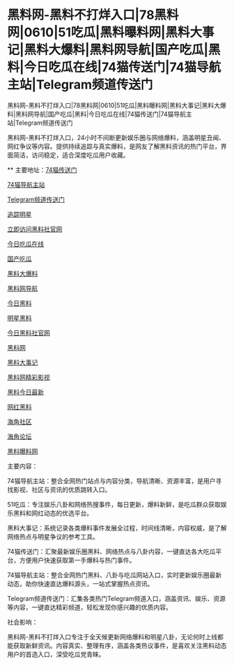 # 黑料网-黑料不打烊入口|78黑料网|0610|51吃瓜|黑料曝料网|黑料大事记|黑料大爆料|黑料网导航|国产吃瓜|黑料|今日吃瓜在线|74猫传送门|74猫导航主站|Telegram频道传送门
黑料网-黑料不打烊入口|78黑料网|0610|51吃瓜|黑料曝料网|黑料大事记|黑料大爆料|黑料网导航|国产吃瓜|黑料|今日吃瓜在线|74猫传送门|74猫导航主站|Telegram频道传送门

黑料网-黑料不打烊入口，24小时不间断更新娱乐圈与网络爆料，涵盖明星丑闻、网红争议等内容。提供持续追踪与真实爆料，是网友了解黑料资讯的热门平台，界面简洁，访问稳定，适合深度吃瓜用户收藏。

** 主要地址：<a href="https://74mao.com/">74猫传送门</a>

<a href="https://74mao.com/">74猫导航主站</a>

<a href="https://74mao.com/">Telegram频道传送门</a>

<a href="https://heiliaowang-ifwypa.pages.dev/">追踪明星</a>

<a href="https://mogsp-gnxekx.pages.dev/">立即访问黑料社官网</a>

<a href="https://mogsp-rhh5hi.pages.dev/">今日吃瓜在线</a>

<a href="https://mogsp-9688ay.pages.dev/">国产吃瓜</a>

<a href="http://mogsp-o80fo3.pages.dev/">黑料大爆料</a>

<a href="https://heiliaowang-epscx6.pages.dev/">黑料网导航</a>

<a href="https://heiliaowang-jnr5bo.pages.dev/">今日黑料</a>

<a href="https://heiliaowang-jtp17y.pages.dev/">明星黑料</a>

<a href="https://heiliaowang-10t1us.pages.dev/">今日黑料社官网</a>

<a href="http://heiliaowang-0emnus.pages.dev/">黑料网</a>

<a href="https://heiliaowang-j7033i.pages.dev/">黑料大事记</a>

<a href="https://heiliaoshe-577wjw.pages.dev/">黑料网精彩影视</a>

<a href="https://heiliaoshe-r093pq.pages.dev/">黑料今日最新</a>

<a href="http://heiliaoshe-5qxaas.pages.dev/">网红黑料</a>

<a href="https://heiliaoshe-180pce.pages.dev/">海角社区</a>

<a href="https://heiliaoshe-y9pfl7.pages.dev/">海角论坛</a>

<a href="https://heiliaoshe-xnv3zw.pages.dev/">黑料曝料网</a>

主要内容：

74猫导航主站：整合全网热门站点与内容分类，导航清晰、资源丰富，是用户寻找影视、社区与资讯的优质跳转入口。

51吃瓜：专注娱乐八卦和网络热搜事件，每日更新，爆料新鲜，是吃瓜群众获取娱乐黑料和网红动态的优选平台。

黑料大事记：系统记录各类爆料事件发展全过程，时间线清晰，内容权威，是了解网络热点与明星争议的参考工具。

74猫传送门：汇聚最新娱乐圈黑料、网络热点与八卦内容，一键直达各大吃瓜平台，方便用户快速获取第一手爆料与热门事件。

74猫导航主站：整合全网热门黑料、八卦与吃瓜网站入口，实时更新娱乐圈最新动态，助你快速直达爆料源头，一站式掌握热点资讯。

Telegram频道传送门：汇集各类热门Telegram频道入口，涵盖资讯、娱乐、资源等内容，一键直达精彩频道，轻松发现你感兴趣的优质内容。

社会影响：

黑料网-黑料不打烊入口专注于全天候更新网络爆料和明星八卦，无论何时上线都能获取新鲜资讯。内容真实、整理有序，涵盖各类热议事件，是喜欢关注黑料动态用户的首选入口，深受吃瓜党青睐。
